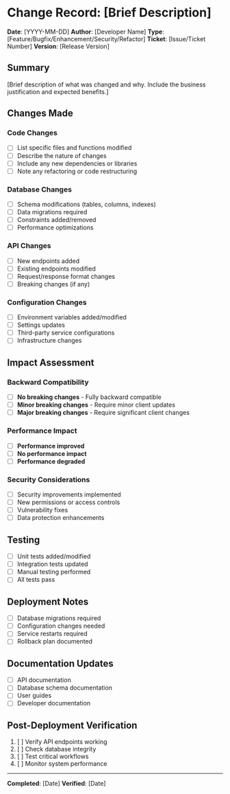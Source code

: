 # Change Record: [Brief Description]

**Date**: [YYYY-MM-DD]
**Author**: [Developer Name]
**Type**: [Feature/Bugfix/Enhancement/Security/Refactor]
**Ticket**: [Issue/Ticket Number]
**Version**: [Release Version]

## Summary
[Brief description of what was changed and why. Include the business justification and expected benefits.]

## Changes Made

### Code Changes
- [ ] List specific files and functions modified
- [ ] Describe the nature of changes
- [ ] Include any new dependencies or libraries
- [ ] Note any refactoring or code restructuring

### Database Changes
- [ ] Schema modifications (tables, columns, indexes)
- [ ] Data migrations required
- [ ] Constraints added/removed
- [ ] Performance optimizations

### API Changes
- [ ] New endpoints added
- [ ] Existing endpoints modified
- [ ] Request/response format changes
- [ ] Breaking changes (if any)

### Configuration Changes
- [ ] Environment variables added/modified
- [ ] Settings updates
- [ ] Third-party service configurations
- [ ] Infrastructure changes

## Impact Assessment

### Backward Compatibility
- [ ] **No breaking changes** - Fully backward compatible
- [ ] **Minor breaking changes** - Require minor client updates
- [ ] **Major breaking changes** - Require significant client changes

### Performance Impact
- [ ] **Performance improved** 
- [ ] **No performance impact**
- [ ] **Performance degraded**

### Security Considerations
- [ ] Security improvements implemented
- [ ] New permissions or access controls
- [ ] Vulnerability fixes
- [ ] Data protection enhancements

## Testing
- [ ] Unit tests added/modified
- [ ] Integration tests updated
- [ ] Manual testing performed
- [ ] All tests pass

## Deployment Notes
- [ ] Database migrations required
- [ ] Configuration changes needed
- [ ] Service restarts required
- [ ] Rollback plan documented

## Documentation Updates
- [ ] API documentation
- [ ] Database schema documentation
- [ ] User guides
- [ ] Developer documentation

## Post-Deployment Verification
1. [ ] Verify API endpoints working
2. [ ] Check database integrity
3. [ ] Test critical workflows
4. [ ] Monitor system performance

---
**Completed**: [Date]
**Verified**: [Date]
